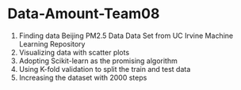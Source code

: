 # Data-Amount-Team08
1. Finding data Beijing PM2.5 Data Data Set from UC Irvine Machine Learning Repository
2. Visualizing data with scatter plots
3. Adopting  Scikit-learn as the promising algorithm
4. Using K-fold validation to split the train and test data
5. Increasing the dataset with 2000 steps
